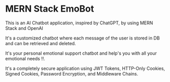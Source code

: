 
# MERN Stack EmoBot

This is an AI Chatbot application, inspired by ChatGPT, by using MERN Stack and OpenAI

It's a customized chatbot where each message of the user is stored in DB and can be retrieved and deleted.

It's your personal emotional support chatbot and help's you with all your emotional needs !!.

It's a completely secure application using JWT Tokens, HTTP-Only Cookies, Signed Cookies, Password Encryption, and Middleware Chains.
